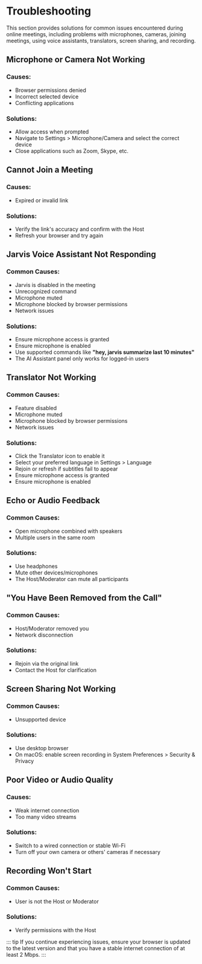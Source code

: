 # Troubleshooting

This section provides solutions for common issues encountered during online meetings, including problems with microphones, cameras, joining meetings, using voice assistants, translators, screen sharing, and recording.

## Microphone or Camera Not Working

### Causes:

- Browser permissions denied
- Incorrect selected device
- Conflicting applications

### Solutions:

- Allow access when prompted
- Navigate to Settings > Microphone/Camera and select the correct device
- Close applications such as Zoom, Skype, etc.

## Cannot Join a Meeting

### Causes:

- Expired or invalid link

### Solutions:

- Verify the link's accuracy and confirm with the Host
- Refresh your browser and try again

## Jarvis Voice Assistant Not Responding

### Common Causes:

- Jarvis is disabled in the meeting
- Unrecognized command
- Microphone muted
- Microphone blocked by browser permissions
- Network issues

### Solutions:

- Ensure microphone access is granted
- Ensure microphone is enabled
- Use supported commands like **"hey, jarvis summarize last 10 minutes"**
- The AI Assistant panel only works for logged-in users

## Translator Not Working

### Common Causes:

- Feature disabled
- Microphone muted
- Microphone blocked by browser permissions
- Network issues

### Solutions:

- Click the Translator icon to enable it
- Select your preferred language in Settings > Language
- Rejoin or refresh if subtitles fail to appear
- Ensure microphone access is granted
- Ensure microphone is enabled

## Echo or Audio Feedback

### Common Causes:

- Open microphone combined with speakers
- Multiple users in the same room

### Solutions:

- Use headphones
- Mute other devices/microphones
- The Host/Moderator can mute all participants

## "You Have Been Removed from the Call"

### Common Causes:

- Host/Moderator removed you
- Network disconnection

### Solutions:

- Rejoin via the original link
- Contact the Host for clarification

## Screen Sharing Not Working

### Common Causes:

- Unsupported device

### Solutions:

- Use desktop browser
- On macOS: enable screen recording in System Preferences > Security & Privacy

## Poor Video or Audio Quality

### Causes:

- Weak internet connection
- Too many video streams

### Solutions:

- Switch to a wired connection or stable Wi-Fi
- Turn off your own camera or others' cameras if necessary

## Recording Won't Start

### Common Causes:

- User is not the Host or Moderator

### Solutions:

- Verify permissions with the Host

::: tip
If you continue experiencing issues, ensure your browser is updated to the latest version and that you have a stable internet connection of at least 2 Mbps.
:::
